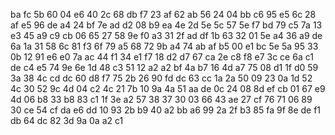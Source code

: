 ba	fc	5b	60	04	e6	40	2c	68	db	f7	23	af	62	ab	56
24	04	bb	c6	95	e5	6c	28	af	e5	96	de	a4	24	bf	7e
ad	d2	08	b9	ea	4e	2d	5e	5c	57	5e	f7	bd	79	c5	7a
13	e3	45	a9	c9	cb	06	65	27	58	9e	f0	a3	31	2f	ad
df	1b	63	32	01	5e	a4	36	a9	de	6a	1a	31	58	6c	81
f3	6f	79	a5	68	72	9b	a4	74	ab	af	b5	00	e1	bc	5e
5a	95	33	0b	12	91	e6	e0	7a	ac	44	f1	34	e1	f7	18
d2	d7	67	ca	2e	c8	f8	e7	3c	ce	6a	c1	de	c4	e5	74
9e	6e	1d	48	c3	51	12	a2	a2	bf	4a	b7	16	4d	a7	75
08	d1	1f	d0	59	3a	38	4c	cd	dc	60	d8	f7	75	2b	26
90	fd	dc	63	cc	1a	2a	50	09	23	0a	1d	52	4c	30	52
9c	4d	04	c2	4c	21	7b	10	9a	4a	51	aa	de	0c	24	08
8d	ef	cb	01	67	e9	4d	06	b8	33	b8	83	c1	1f	3e	a2
57	38	37	30	03	66	43	ae	27	cf	76	71	06	89	30	ce
54	cf	da	e6	dd	10	93	2b	b9	40	a2	bb	a6	99	2a	2f
b3	85	fa	9f	8e	de	f1	db	64	dc	82	3d	9a	0a	a2	c1
